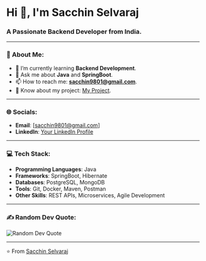 # Hi 👋, I'm Sacchin Selvaraj

### A Passionate Backend Developer from India.

---

### 💫 About Me:
- 🌱 I’m currently learning **Backend Development**.
- 💬 Ask me about **Java** and **SpringBoot**.
- 📫 How to reach me: **sacchin9801@gmail.com**.
- 📄 Know about my project: [My Project](https://sharespace01.netlify.app/).

---

### 🌐 Socials:
- **Email**: [sacchin9801@gmail.com]
- **LinkedIn**: [Your LinkedIn Profile](https://www.linkedin.com/in/sacchin/)

---

### 💻 Tech Stack:
- **Programming Languages**: Java
- **Frameworks**: SpringBoot, Hibernate
- **Databases**: PostgreSQL, MongoDB
- **Tools**: Git, Docker, Maven, Postman
- **Other Skills**: REST APIs, Microservices, Agile Development

---

### ✍️ Random Dev Quote:
![Random Dev Quote](https://quotes-github-readme.vercel.app/api?type=horizontal&theme=radical)

---

⭐️ From [Sacchin Selvaraj](https://github.com/Sacchin-Selvaraj)
